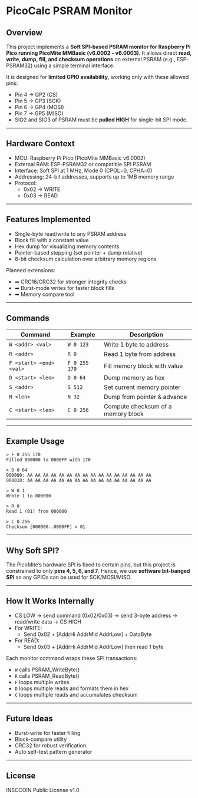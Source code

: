 # PicoCalc PSRAM Monitor

## Overview

This project implements a **Soft SPI-based PSRAM monitor for Raspberry Pi Pico running PicoMite MMBasic (v6.0002 - v6.0003)**.
It allows direct **read, write, dump, fill, and checksum operations** on external PSRAM (e.g., ESP-PSRAM32) using a simple terminal interface.

It is designed for **limited GPIO availability**, working only with these allowed pins:
- Pin 4 → GP2 (CS)
- Pin 5 → GP3 (SCK)
- Pin 6 → GP4 (MOSI)
- Pin 7 → GP5 (MISO)
- SIO2 and SIO3 of PSRAM must be **pulled HIGH** for single-bit SPI mode.

---

## Hardware Context

- MCU: Raspberry Pi Pico (PicoMite MMBasic v6.0002)
- External RAM: ESP-PSRAM32 or compatible SPI PSRAM
- Interface: Soft SPI at 1 MHz, Mode 0 (CPOL=0, CPHA=0)
- Addressing: 24-bit addresses, supports up to 1MB memory range
- Protocol:
  - 0x02 → WRITE
  - 0x03 → READ

---

## Features Implemented

- Single-byte read/write to any PSRAM address
- Block fill with a constant value
- Hex dump for visualizing memory contents
- Pointer-based stepping (set pointer + dump relative)
- 8-bit checksum calculation over arbitrary memory regions

Planned extensions:
- ➡ CRC16/CRC32 for stronger integrity checks
- ➡ Burst-mode writes for faster block fills
- ➡ Memory compare tool

---

## Commands

| Command                 | Example               | Description |
|-------------------------|-----------------------|-------------|
| `W <addr> <val>`        | `W 0 123`             | Write 1 byte to address 
| `R <addr>`              | `R 0`                 | Read 1 byte from address 
| `F <start> <end> <val>` | `F 0 255 170`         | Fill memory block with value 
| `D <start> <len>`       | `D 0 64`              | Dump memory as hex 
| `S <addr>`              | `S 512`               | Set current memory pointer 
| `N <len>`               | `N 32`                | Dump from pointer & advance 
| `C <start> <len>`       | `C 0 256`             | Compute checksum of a memory block 

---

## Example Usage

```
> F 0 255 170
Filled 000000 to 0000FF with 170

> D 0 64
000000: AA AA AA AA AA AA AA AA AA AA AA AA AA AA AA AA 
000010: AA AA AA AA AA AA AA AA AA AA AA AA AA AA AA AA

> W 0 1
Wrote 1 to 000000

> R 0
Read 1 (01) from 000000

> C 0 256
Checksum [000000..0000FF] = 01
```

---

## Why Soft SPI?

The PicoMite’s hardware SPI is fixed to certain pins, but this project is constrained to only **pins 4, 5, 6, and 7**.
Hence, we use **software bit-banged SPI** so any GPIOs can be used for SCK/MOSI/MISO.

---

## How It Works Internally

- CS LOW → send command (0x02/0x03) → send 3-byte address → read/write data → CS HIGH
- For WRITE:
  - Send 0x02 + [AddrHi AddrMid AddrLow] + DataByte
- For READ:
  - Send 0x03 + [AddrHi AddrMid AddrLow] then read 1 byte

Each monitor command wraps these SPI transactions:
- `W` calls PSRAM_WriteByte()
- `R` calls PSRAM_ReadByte()
- `F` loops multiple writes
- `D` loops multiple reads and formats them in hex
- `C` loops multiple reads and accumulates checksum

---

## Future Ideas

- Burst-write for faster filling  
- Block-compare utility  
- CRC32 for robust verification  
- Auto self-test pattern generator  

---

## License

INSCCOIN Public License v1.0
